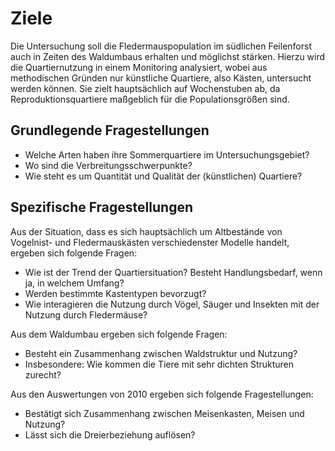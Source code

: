 # Ziele #

Die Untersuchung soll die Fledermauspopulation im südlichen Feilenforst auch in Zeiten des Waldumbaus erhalten und möglichst stärken.
Hierzu wird die Quartiernutzung in einem Monitoring analysiert, wobei aus methodischen Gründen nur künstliche Quartiere, also Kästen, untersucht werden können. Sie zielt hauptsächlich auf Wochenstuben ab, da Reproduktionsquartiere maßgeblich für die Populationsgrößen sind. 

## Grundlegende Fragestellungen ##

* Welche Arten haben ihre Sommerquartiere im Untersuchungsgebiet?
* Wo sind die Verbreitungsschwerpunkte?
* Wie steht es um Quantität und Qualität der (künstlichen) Quartiere?

## Spezifische Fragestellungen ##

Aus der Situation, dass es sich hauptsächlich um Altbestände von Vogelnist- und Fledermauskästen verschiedenster Modelle handelt, ergeben sich folgende Fragen:

* Wie ist der Trend der Quartiersituation? Besteht Handlungsbedarf, wenn ja, in welchem Umfang?
* Werden bestimmte Kastentypen bevorzugt?
* Wie interagieren die Nutzung durch Vögel, Säuger und Insekten mit der Nutzung durch Fledermäuse?

Aus dem Waldumbau ergeben sich folgende Fragen:

* Besteht ein Zusammenhang zwischen Waldstruktur und Nutzung? 
* Insbesondere: Wie kommen die Tiere mit sehr dichten Strukturen zurecht?

Aus den Auswertungen von 2010 ergeben sich folgende Fragestellungen:

* Bestätigt sich Zusammenhang zwischen Meisenkasten, Meisen und Nutzung?
* Lässt sich die Dreierbeziehung auflösen?

